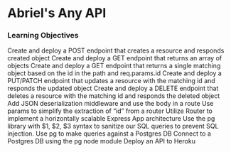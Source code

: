 # Abriel's Any API 


### Learning Objectives
Create and deploy a POST endpoint that creates a resource and responds created object
Create and deploy a GET endpoint that returns an array of objects
Create and deploy a GET endpoint that returns a single matching object based on the id in the path and req.params.id
Create and deploy a PUT/PATCH endpoint that updates a resource with the matching id and responds the updated object
Create and deploy a DELETE endpoint that deletes a resource with the matching id and responds the deleted object
Add JSON deserialization middleware and use the body in a route
Use params to simplify the extraction of “id” from a router
Utilize Router to implement a horizontally scalable Express App architecture
Use the pg library with $1, $2, $3 syntax to sanitize our SQL queries to prevent SQL injection.
Use pg to make queries against a Postgres DB
Connect to a Postgres DB using the pg node module
Deploy an API to Heroku